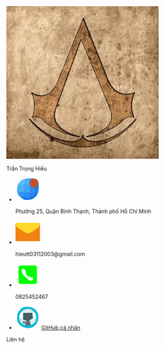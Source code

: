 <div class="avatar">
    <img src="./asset/images/avatar.png" alt="avatar">
    <p>Trần Trọng Hiếu</p>
</div>
<ul>
    <li>
        <img src="./asset/images/icon-location.svg" alt="icon-location">
        <p id="address">Phường 25, Quận Bình Thạnh, Thành phố Hồ Chí Minh</p>
    </li>
    <li>
        <img src="./asset/images/icon-email.svg" alt="icon-email">
        <p id="email">hieutt03112003@gmail.com</p>
    </li>
    <li>
        <img src="./asset/images/icon-phone.svg" alt="icon-phone">
        <p id="phone">0825452467</p>
    </li>
    <li>
        <img src="./asset/images/icon-github.svg" alt="icon-github">
        <a href="https://github.com/hieutrantrong21520859MMCL21?tab=repositories">GitHub cá nhân</a>
    </li>
</ul>
<footer>
    <p>Liên hệ</p>
    <nav>
        <div>
            <i class="fa-brands fa-facebook-f"></i>
        </div>
        <div>
            <i class="fa-brands fa-twitter"></i>
        </div>
        <div>
            <i class="fa-brands fa-instagram"></i>
        </div>
    </nav>
</footer>